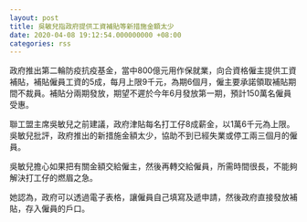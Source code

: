 ```yaml
---
layout: post
title: 吳敏兒指政府提供工資補貼等新措施金額太少
date: 2020-04-08 19:12:54.000000000 +08:00
categories: rss
---
```


政府推出第二輪防疫抗疫基金，當中800億元用作保就業，向合資格僱主提供工資補貼，補貼僱員工資的5成，每月上限9千元，為期6個月，僱主要承諾領取補貼期間不裁員。補貼分兩期發放，期望不遲於今年6月發放第一期，預計150萬名僱員受惠。 

聯工盟主席吳敏兒之前建議，政府津貼每名打工仔8成薪金，以1萬6千元為上限。吳敏兒批評，政府推出的新措施金額太少，協助不到已經失業或停工兩三個月的僱員。

吳敏兒擔心如果把有關金額交給僱主，然後再轉交給僱員，所需時間很長，不能夠解決打工仔的燃眉之急。

她認為，政府可以透過電子表格，讓僱員自己填寫及遞申請，然後政府直接發放補貼，存入僱員的戶口。
